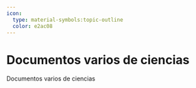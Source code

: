 ```yaml
---
icon: 
  type: material-symbols:topic-outline
  color: e2ac08 
---
```

# Documentos varios de ciencias

Documentos varios de ciencias

